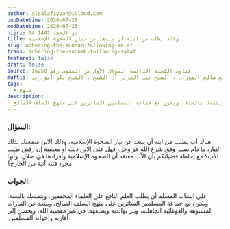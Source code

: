 ```yaml
---
author: alsalafiyyah@icloud.com
pubDatetime: 2020-07-25
modDatetime: 2020-07-25
hijri: 04 ذو الحجة 1441
title: والد يطلب من ابنه أن يبتعد عن تيار الصحوة الإسلامية
slug: adhering-the-sunnah-following-salaf
trans: adhering-the-sunnah-following-salaf
featured: false
draft: false
source: فتاوى اللجنة الدائمة السؤال الأول من الفتوى رقم 16250
muftis: الشيخ بن باز ، الشيخ عبد الرزاق عفيفي ، الشيخ عبد الله بن غديان ، الشيخ صالح الفوزان ، الشيخ عبد العزيز آل الشيخ ، الشيخ بكر أبو زيد
tags:
  - منهج
description:
  على الشاب المسلم أن يطلب العلم النافع على العلماء المحققين، ويتمسك بالسنة، ويكون مع جماعة المسلمين السائرين على منهج السلف الصالح
---
```


### السؤال:
هناك أب يطلب من ابنه أن يبتعد عن تيار الصحوة الإسلامية، وذلك الابن متمسك بذلك التيار، ما دام يسير وفق شرع الله عز وجل، فهل على الابن ذنب أو معصية إن رفض طلب الأب‏؟‏ مع إحاطة فضيلتكم بأن الأب معتقد أن الصحوة الإسلامية وأفرادها في ضلال، وأنها مجرد فتنة آتية من الخارج‏؟‏

### الجواب:
على الشاب المسلم أن يطلب العلم النافع على العلماء المحققين، ويتمسك بالسنة، ويكون مع جماعة المسلمين السائرين على منهج السلف الصالح، ويبتعد عن التيارات المشبوهة والغوغائية الجاهلية، ويبر بوالديه ويطيعهما في غير معصية الله، ويحسن إلى أقاربه وإخوانه المسلمين‏.‏
